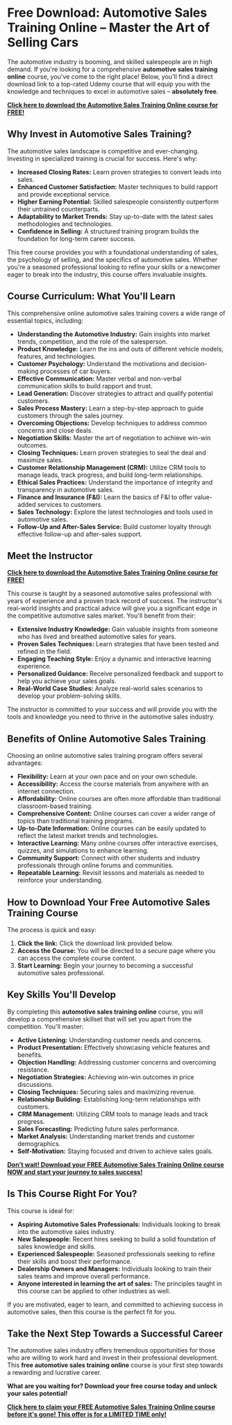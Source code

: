 # Free Download: Automotive Sales Training Online – Master the Art of Selling Cars

The automotive industry is booming, and skilled salespeople are in high demand. If you're looking for a comprehensive **automotive sales training online** course, you've come to the right place! Below, you'll find a direct download link to a top-rated Udemy course that will equip you with the knowledge and techniques to excel in automotive sales – **absolutely free**.

[**Click here to download the Automotive Sales Training Online course for FREE!**](https://udemywork.com/automotive-sales-training-online)

## Why Invest in Automotive Sales Training?

The automotive sales landscape is competitive and ever-changing. Investing in specialized training is crucial for success. Here's why:

*   **Increased Closing Rates:** Learn proven strategies to convert leads into sales.
*   **Enhanced Customer Satisfaction:** Master techniques to build rapport and provide exceptional service.
*   **Higher Earning Potential:** Skilled salespeople consistently outperform their untrained counterparts.
*   **Adaptability to Market Trends:** Stay up-to-date with the latest sales methodologies and technologies.
*   **Confidence in Selling:** A structured training program builds the foundation for long-term career success.

This free course provides you with a foundational understanding of sales, the psychology of selling, and the specifics of automotive sales. Whether you're a seasoned professional looking to refine your skills or a newcomer eager to break into the industry, this course offers invaluable insights.

## Course Curriculum: What You'll Learn

This comprehensive online automotive sales training covers a wide range of essential topics, including:

*   **Understanding the Automotive Industry:** Gain insights into market trends, competition, and the role of the salesperson.
*   **Product Knowledge:** Learn the ins and outs of different vehicle models, features, and technologies.
*   **Customer Psychology:** Understand the motivations and decision-making processes of car buyers.
*   **Effective Communication:** Master verbal and non-verbal communication skills to build rapport and trust.
*   **Lead Generation:** Discover strategies to attract and qualify potential customers.
*   **Sales Process Mastery:** Learn a step-by-step approach to guide customers through the sales journey.
*   **Overcoming Objections:** Develop techniques to address common concerns and close deals.
*   **Negotiation Skills:** Master the art of negotiation to achieve win-win outcomes.
*   **Closing Techniques:** Learn proven strategies to seal the deal and maximize sales.
*   **Customer Relationship Management (CRM):** Utilize CRM tools to manage leads, track progress, and build long-term relationships.
*   **Ethical Sales Practices:** Understand the importance of integrity and transparency in automotive sales.
*   **Finance and Insurance (F&I):** Learn the basics of F&I to offer value-added services to customers.
*   **Sales Technology:** Explore the latest technologies and tools used in automotive sales.
*   **Follow-Up and After-Sales Service:** Build customer loyalty through effective follow-up and after-sales support.

## Meet the Instructor

[**Click here to download the Automotive Sales Training Online course for FREE!**](https://udemywork.com/automotive-sales-training-online)

This course is taught by a seasoned automotive sales professional with years of experience and a proven track record of success. The instructor's real-world insights and practical advice will give you a significant edge in the competitive automotive sales market. You'll benefit from their:

*   **Extensive Industry Knowledge:** Gain valuable insights from someone who has lived and breathed automotive sales for years.
*   **Proven Sales Techniques:** Learn strategies that have been tested and refined in the field.
*   **Engaging Teaching Style:** Enjoy a dynamic and interactive learning experience.
*   **Personalized Guidance:** Receive personalized feedback and support to help you achieve your sales goals.
*   **Real-World Case Studies:** Analyze real-world sales scenarios to develop your problem-solving skills.

The instructor is committed to your success and will provide you with the tools and knowledge you need to thrive in the automotive sales industry.

## Benefits of Online Automotive Sales Training

Choosing an online automotive sales training program offers several advantages:

*   **Flexibility:** Learn at your own pace and on your own schedule.
*   **Accessibility:** Access the course materials from anywhere with an internet connection.
*   **Affordability:** Online courses are often more affordable than traditional classroom-based training.
*   **Comprehensive Content:** Online courses can cover a wider range of topics than traditional training programs.
*   **Up-to-Date Information:** Online courses can be easily updated to reflect the latest market trends and technologies.
*   **Interactive Learning:** Many online courses offer interactive exercises, quizzes, and simulations to enhance learning.
*   **Community Support:** Connect with other students and industry professionals through online forums and communities.
*   **Repeatable Learning:** Revisit lessons and materials as needed to reinforce your understanding.

## How to Download Your Free Automotive Sales Training Course

The process is quick and easy:

1.  **Click the link:**  Click the download link provided below.
2.  **Access the Course:** You will be directed to a secure page where you can access the complete course content.
3.  **Start Learning:** Begin your journey to becoming a successful automotive sales professional.

## Key Skills You'll Develop

By completing this **automotive sales training online** course, you will develop a comprehensive skillset that will set you apart from the competition. You'll master:

*   **Active Listening:** Understanding customer needs and concerns.
*   **Product Presentation:** Effectively showcasing vehicle features and benefits.
*   **Objection Handling:** Addressing customer concerns and overcoming resistance.
*   **Negotiation Strategies:** Achieving win-win outcomes in price discussions.
*   **Closing Techniques:** Securing sales and maximizing revenue.
*   **Relationship Building:** Establishing long-term relationships with customers.
*   **CRM Management:** Utilizing CRM tools to manage leads and track progress.
*   **Sales Forecasting:** Predicting future sales performance.
*   **Market Analysis:** Understanding market trends and customer demographics.
*   **Self-Motivation:** Staying focused and driven to achieve sales goals.

[**Don't wait! Download your FREE Automotive Sales Training Online course NOW and start your journey to sales success!**](https://udemywork.com/automotive-sales-training-online)

## Is This Course Right For You?

This course is ideal for:

*   **Aspiring Automotive Sales Professionals:** Individuals looking to break into the automotive sales industry.
*   **New Salespeople:** Recent hires seeking to build a solid foundation of sales knowledge and skills.
*   **Experienced Salespeople:** Seasoned professionals seeking to refine their skills and boost their performance.
*   **Dealership Owners and Managers:** Individuals looking to train their sales teams and improve overall performance.
*   **Anyone interested in learning the art of sales:** The principles taught in this course can be applied to other industries as well.

If you are motivated, eager to learn, and committed to achieving success in automotive sales, then this course is the perfect fit for you.

## Take the Next Step Towards a Successful Career

The automotive sales industry offers tremendous opportunities for those who are willing to work hard and invest in their professional development. This **free automotive sales training online** course is your first step towards a rewarding and lucrative career.

**What are you waiting for? Download your free course today and unlock your sales potential!**

[**Click here to claim your FREE Automotive Sales Training Online course before it's gone! This offer is for a LIMITED TIME only!**](https://udemywork.com/automotive-sales-training-online)
